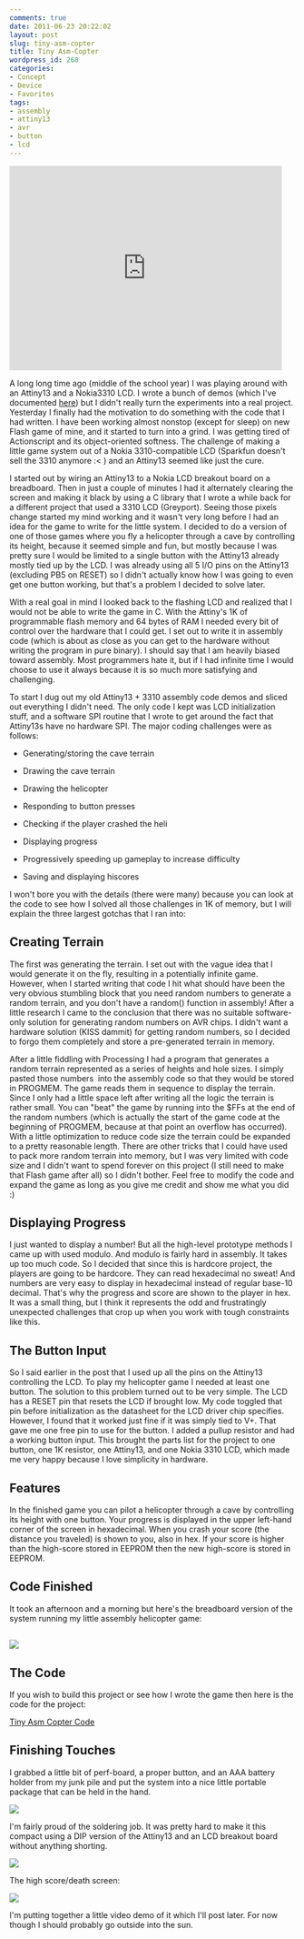 ```yaml
---
comments: true
date: 2011-06-23 20:22:02
layout: post
slug: tiny-asm-copter
title: Tiny Asm-Copter
wordpress_id: 268
categories:
- Concept
- Device
- Favorites
tags:
- assembly
- attiny13
- avr
- button
- lcd
---
```


<iframe width="480" height="360" src="http://www.youtube.com/embed/p_Sm2s3hkeo?rel=0" frameborder="0" allowfullscreen></iframe>

A long long time ago (middle of the school year) I was playing around with an Attiny13 and a Nokia3310 LCD. I wrote a bunch of demos (which I've documented [here](http://www.hackniac.com/posts/attiny13-and-nokia-3310-lcd.html)) but I didn't really turn the experiments into a real project. Yesterday I finally had the motivation to do something with the code that I had written. I have been working almost nonstop (except for sleep) on new Flash game of mine, and it started to turn into a grind. I was getting tired of Actionscript and its object-oriented softness. The challenge of making a little game system out of a Nokia 3310-compatible LCD (Sparkfun doesn't sell the 3310 anymore :< ) and an Attiny13 seemed like just the cure.

<!--more-->

I started out by wiring an Attiny13 to a Nokia LCD breakout board on a breadboard. Then in just a couple of minutes I had it alternately clearing the screen and making it black by using a C library that I wrote a while back for a different project that used a 3310 LCD (Greyport). Seeing those pixels change started my mind working and it wasn't very long before I had an idea for the game to write for the little system. I decided to do a version of one of those games where you fly a helicopter through a cave by controlling its height, because it seemed simple and fun, but mostly because I was pretty sure I would be limited to a single button with the Attiny13 already mostly tied up by the LCD. I was already using all 5 I/O pins on the Attiny13 (excluding PB5 on RESET) so I didn't actually know how I was going to even get one button working, but that's a problem I decided to solve later.

With a real goal in mind I looked back to the flashing LCD and realized that I would not be able to write the game in C. With the Attiny's 1K of programmable flash memory and 64 bytes of RAM I needed every bit of control over the hardware that I could get. I set out to write it in assembly code (which is about as close as you can get to the hardware without writing the program in pure binary). I should say that I am heavily biased toward assembly. Most programmers hate it, but if I had infinite time I would choose to use it always because it is so much more satisfying and challenging.

To start I dug out my old Attiny13 + 3310 assembly code demos and sliced out everything I didn't need. The only code I kept was LCD initialization stuff, and a software SPI routine that I wrote to get around the fact that Attiny13s have no hardware SPI. The major coding challenges were as follows:



	
  * Generating/storing the cave terrain

	
  * Drawing the cave terrain

	
  * Drawing the helicopter

	
  * Responding to button presses

	
  * Checking if the player crashed the heli

	
  * Displaying progress

	
  * Progressively speeding up gameplay to increase difficulty

	
  * Saving and displaying hiscores


I won't bore you with the details (there were many) because you can look at the code to see how I solved all those challenges in 1K of memory, but I will explain the three largest gotchas that I ran into:


## Creating Terrain


The first was generating the terrain. I set out with the vague idea that I would generate it on the fly, resulting in a potentially infinite game. However, when I started writing that code I hit what should have been the very obvious stumbling block that you need random numbers to generate a random terrain, and you don't have a random() function in assembly! After a little research I came to the conclusion that there was no suitable software-only solution for generating random numbers on AVR chips. I didn't want a hardware solution (KISS dammit) for getting random numbers, so I decided to forgo them completely and store a pre-generated terrain in memory.

After a little fiddling with Processing I had a program that generates a random terrain represented as a series of heights and hole sizes. I simply pasted those numbers  into the assembly code so that they would be stored in PROGMEM. The game reads them in sequence to display the terrain. Since I only had a little space left after writing all the logic the terrain is rather small. You can "beat" the game by running into the $FFs at the end of the random numbers (which is actually the start of the game code at the beginning of PROGMEM, because at that point an overflow has occurred). With a little optimization to reduce code size the terrain could be expanded to a pretty reasonable length. There are other tricks that I could have used to pack more random terrain into memory, but I was very limited with code size and I didn't want to spend forever on this project (I still need to make that Flash game after all) so I didn't bother. Feel free to modify the code and expand the game as long as you give me credit and show me what you did :)


## Displaying Progress


I just wanted to display a number! But all the high-level prototype methods I came up with used modulo. And modulo is fairly hard in assembly. It takes up too much code. So I decided that since this is hardcore project, the players are going to be hardcore. They can read hexadecimal no sweat! And numbers are very easy to display in hexadecimal instead of regular base-10 decimal. That's why the progress and score are shown to the player in hex. It was a small thing, but I think it represents the odd and frustratingly unexpected challenges that crop up when you work with tough constraints like this.


## The Button Input


So I said earlier in the post that I used up all the pins on the Attiny13 controlling the LCD. To play my helicopter game I needed at least one button. The solution to this problem turned out to be very simple. The LCD has a RESET pin that resets the LCD if brought low. My code toggled that pin before initialization as the datasheet for the LCD driver chip specifies. However, I found that it worked just fine if it was simply tied to V+. That gave me one free pin to use for the button. I added a pullup resistor and had a working button input. This brought the parts list for the project to one button, one 1K resistor, one Attiny13, and one Nokia 3310 LCD, which made me very happy because I love simplicity in hardware.


## Features


In the finished game you can pilot a helicopter through a cave by controlling its height with one button. Your progress is displayed in the upper left-hand corner of the screen in hexadecimal. When you crash your score (the distance you traveled) is shown to you, also in hex. If your score is higher than the high-score stored in EEPROM then the new high-score is stored in EEPROM.


## Code Finished


It took an afternoon and a morning but here's the breadboard version of the system running my little assembly helicopter game:


## [![](http://www.hackniac.com/blog/wp-content/uploads/2011/06/proto_heli1-e1308859371285.jpg)](http://www.hackniac.com/blog/wp-content/uploads/2011/06/proto_heli1.jpg)




## The Code


If you wish to build this project or see how I wrote the game then here is the code for the project:

[Tiny Asm Copter Code](http://www.hackniac.com/blog/wp-content/uploads/2011/06/TinyAsmCopter.zip)


## Finishing Touches


I grabbed a little bit of perf-board, a proper button, and an AAA battery holder from my junk pile and put the system into a nice little portable package that can be held in the hand.

[![](http://www.hackniac.com/blog/wp-content/uploads/2011/06/tinycopter_play1-1024x768.jpg)](http://www.hackniac.com/blog/wp-content/uploads/2011/06/tinycopter_play1.jpg)

I'm fairly proud of the soldering job. It was pretty hard to make it this compact using a DIP version of the Attiny13 and an LCD breakout board without anything shorting.

[![](http://www.hackniac.com/blog/wp-content/uploads/2011/06/tinycopter_back_batt2-e1308860309321.jpg)](http://www.hackniac.com/blog/wp-content/uploads/2011/06/tinycopter_back_batt2.jpg)

The high score/death screen:

[![](http://www.hackniac.com/blog/wp-content/uploads/2011/06/tinycopter_hiscore1-e1308860448206.jpg)](http://www.hackniac.com/blog/wp-content/uploads/2011/06/tinycopter_hiscore1-e1308860448206.jpg)

I'm putting together a little video demo of it which I'll post later. For now though I should probably go outside into the sun.
